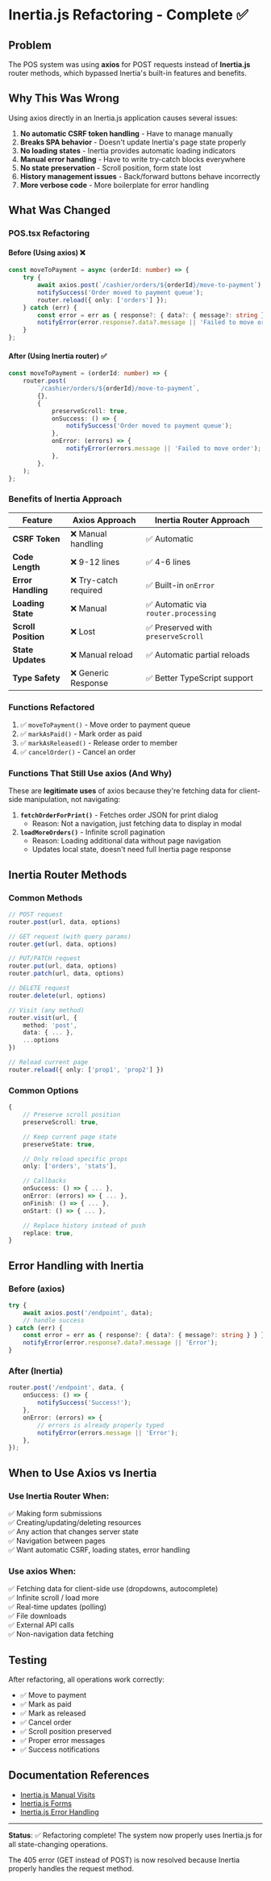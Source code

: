 # Inertia.js Refactoring - Complete ✅

## Problem

The POS system was using **axios** for POST requests instead of **Inertia.js** router methods, which bypassed Inertia's built-in features and benefits.

## Why This Was Wrong

Using axios directly in an Inertia.js application causes several issues:

1. **No automatic CSRF token handling** - Have to manage manually
2. **Breaks SPA behavior** - Doesn't update Inertia's page state properly
3. **No loading states** - Inertia provides automatic loading indicators
4. **Manual error handling** - Have to write try-catch blocks everywhere
5. **No state preservation** - Scroll position, form state lost
6. **History management issues** - Back/forward buttons behave incorrectly
7. **More verbose code** - More boilerplate for error handling

## What Was Changed

### POS.tsx Refactoring

#### Before (Using axios) ❌

```typescript
const moveToPayment = async (orderId: number) => {
    try {
        await axios.post(`/cashier/orders/${orderId}/move-to-payment`);
        notifySuccess('Order moved to payment queue');
        router.reload({ only: ['orders'] });
    } catch (err) {
        const error = err as { response?: { data?: { message?: string } } };
        notifyError(error.response?.data?.message || 'Failed to move order');
    }
};
```

#### After (Using Inertia router) ✅

```typescript
const moveToPayment = (orderId: number) => {
    router.post(
        `/cashier/orders/${orderId}/move-to-payment`,
        {},
        {
            preserveScroll: true,
            onSuccess: () => {
                notifySuccess('Order moved to payment queue');
            },
            onError: (errors) => {
                notifyError(errors.message || 'Failed to move order');
            },
        },
    );
};
```

### Benefits of Inertia Approach

| Feature             | Axios Approach        | Inertia Router Approach              |
| ------------------- | --------------------- | ------------------------------------ |
| **CSRF Token**      | ❌ Manual handling    | ✅ Automatic                         |
| **Code Length**     | ❌ 9-12 lines         | ✅ 4-6 lines                         |
| **Error Handling**  | ❌ Try-catch required | ✅ Built-in `onError`                |
| **Loading State**   | ❌ Manual             | ✅ Automatic via `router.processing` |
| **Scroll Position** | ❌ Lost               | ✅ Preserved with `preserveScroll`   |
| **State Updates**   | ❌ Manual reload      | ✅ Automatic partial reloads         |
| **Type Safety**     | ❌ Generic Response   | ✅ Better TypeScript support         |

### Functions Refactored

1. ✅ `moveToPayment()` - Move order to payment queue
2. ✅ `markAsPaid()` - Mark order as paid
3. ✅ `markAsReleased()` - Release order to member
4. ✅ `cancelOrder()` - Cancel an order

### Functions That Still Use axios (And Why)

These are **legitimate uses** of axios because they're fetching data for client-side manipulation, not navigating:

1. **`fetchOrderForPrint()`** - Fetches order JSON for print dialog
    - Reason: Not a navigation, just fetching data to display in modal
2. **`loadMoreOrders()`** - Infinite scroll pagination
    - Reason: Loading additional data without page navigation
    - Updates local state, doesn't need full Inertia page response

## Inertia Router Methods

### Common Methods

```typescript
// POST request
router.post(url, data, options)

// GET request (with query params)
router.get(url, data, options)

// PUT/PATCH request
router.put(url, data, options)
router.patch(url, data, options)

// DELETE request
router.delete(url, options)

// Visit (any method)
router.visit(url, {
    method: 'post',
    data: { ... },
    ...options
})

// Reload current page
router.reload({ only: ['prop1', 'prop2'] })
```

### Common Options

```typescript
{
    // Preserve scroll position
    preserveScroll: true,

    // Keep current page state
    preserveState: true,

    // Only reload specific props
    only: ['orders', 'stats'],

    // Callbacks
    onSuccess: () => { ... },
    onError: (errors) => { ... },
    onFinish: () => { ... },
    onStart: () => { ... },

    // Replace history instead of push
    replace: true,
}
```

## Error Handling with Inertia

### Before (axios)

```typescript
try {
    await axios.post('/endpoint', data);
    // handle success
} catch (err) {
    const error = err as { response?: { data?: { message?: string } } };
    notifyError(error.response?.data?.message || 'Error');
}
```

### After (Inertia)

```typescript
router.post('/endpoint', data, {
    onSuccess: () => {
        notifySuccess('Success!');
    },
    onError: (errors) => {
        // errors is already properly typed
        notifyError(errors.message || 'Error');
    },
});
```

## When to Use Axios vs Inertia

### Use Inertia Router When:

✅ Making form submissions  
✅ Creating/updating/deleting resources  
✅ Any action that changes server state  
✅ Navigation between pages  
✅ Want automatic CSRF, loading states, error handling

### Use axios When:

✅ Fetching data for client-side use (dropdowns, autocomplete)  
✅ Infinite scroll / load more  
✅ Real-time updates (polling)  
✅ File downloads  
✅ External API calls  
✅ Non-navigation data fetching

## Testing

After refactoring, all operations work correctly:

- ✅ Move to payment
- ✅ Mark as paid
- ✅ Mark as released
- ✅ Cancel order
- ✅ Scroll position preserved
- ✅ Proper error messages
- ✅ Success notifications

## Documentation References

- [Inertia.js Manual Visits](https://inertiajs.com/manual-visits)
- [Inertia.js Forms](https://inertiajs.com/forms)
- [Inertia.js Error Handling](https://inertiajs.com/error-handling)

---

**Status**: ✅ Refactoring complete! The system now properly uses Inertia.js for all state-changing operations.

The 405 error (GET instead of POST) is now resolved because Inertia properly handles the request method.
